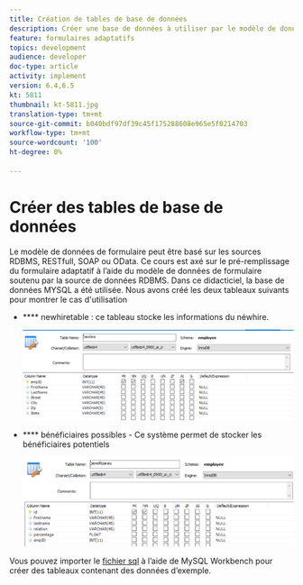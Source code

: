 ```yaml
---
title: Création de tables de base de données
description: Créer une base de données à utiliser par le modèle de données de formulaire
feature: formulaires adaptatifs
topics: development
audience: developer
doc-type: article
activity: implement
version: 6.4,6.5
kt: 5811
thumbnail: kt-5811.jpg
translation-type: tm+mt
source-git-commit: b040bdf97df39c45f175288608e965e5f0214703
workflow-type: tm+mt
source-wordcount: '100'
ht-degree: 0%

---
```



# Créer des tables de base de données

Le modèle de données de formulaire peut être basé sur les sources RDBMS, RESTfull, SOAP ou OData. Ce cours est axé sur le pré-remplissage du formulaire adaptatif à l’aide du modèle de données de formulaire soutenu par la source de données RDBMS. Dans ce didacticiel, la base de données MYSQL a été utilisée. Nous avons créé les deux tableaux suivants pour montrer le cas d&#39;utilisation

* **** newhiretable : ce tableau stocke les informations du néwhire.

   ![newhire](assets/newhire-table.png)


* **** bénéficiaires possibles - Ce système permet de stocker les bénéficiaires potentiels

   ![bénéficiaires](assets/beneficiaries-table.png)

Vous pouvez importer le [fichier sql](assets/db-schema.sql) à l’aide de MySQL Workbench pour créer des tableaux contenant des données d’exemple.